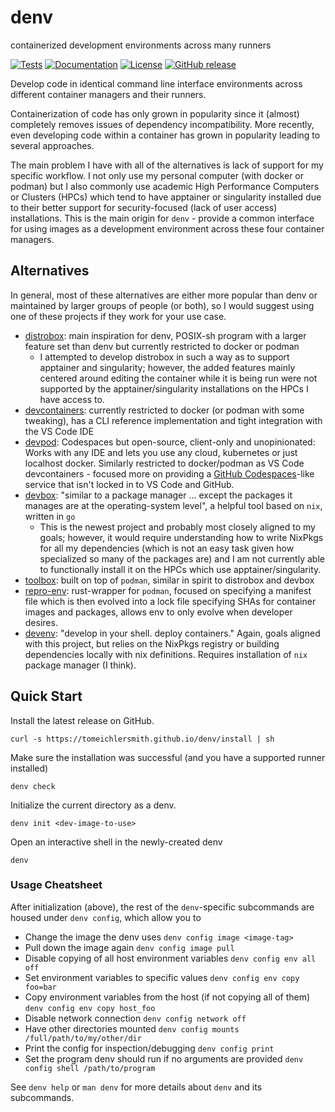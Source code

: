 # denv
containerized development environments across many runners

[![Tests](https://github.com/tomeichlersmith/denv/actions/workflows/test.yml/badge.svg)](https://github.com/tomeichlersmith/denv/actions/workflows/test.yml)
[![Documentation](https://github.com/tomeichlersmith/denv/actions/workflows/mdbook.yml/badge.svg)](https://tomeichlersmith.github.io/denv/)
[![License](https://img.shields.io/github/license/tomeichlersmith/denv)](https://github.com/tomeichlersmith/denv/blob/main/LICENSE)
[![GitHub release](https://img.shields.io/github/v/release/tomeichlersmith/denv)](https://github.com/tomeichlersmith/denv/releases)


Develop code in identical command line interface environments across different container managers and their runners.

Containerization of code has only grown in popularity since it (almost) completely removes issues of dependency incompatibility.
More recently, even developing code within a container has grown in popularity leading to several approaches.

The main problem I have with all of the alternatives is lack of support for my specific workflow.
I not only use my personal computer (with docker or podman) but I also commonly use academic
High Performance Computers or Clusters (HPCs) which tend to have apptainer or singularity installed
due to their better support for security-focused (lack of user access) installations.
This is the main origin for `denv` - provide a common interface for using images as
a development environment across these four container managers.

## Alternatives
In general, most of these alternatives are either more popular than denv or maintained 
by larger groups of people (or both), so I would suggest using one of these projects if
they work for your use case.

- [distrobox](https://github.com/89luca89/distrobox): main inspiration for denv, POSIX-sh program with a larger feature set than denv but currently restricted to docker or podman
  - I attempted to develop distrobox in such a way as to support apptainer and singularity; however, the added features mainly centered around editing the container while it is being run were not supported by the apptainer/singularity installations on the HPCs I have access to.
- [devcontainers](https://github.com/devcontainers): currently restricted to docker (or podman with some tweaking), has a CLI reference implementation and tight integration with the VS Code IDE
- [devpod](https://github.com/loft-sh/devpod): Codespaces but open-source, client-only and unopinionated: Works with any IDE and lets you use any cloud, kubernetes or just localhost docker. Similarly restricted to docker/podman as VS Code devcontainers - focused more on providing a [GitHub Codespaces](https://github.com/features/codespaces)-like service that isn't locked in to VS Code and GitHub.
- [devbox](https://github.com/jetpack-io/devbox): "similar to a package manager ... except the packages it manages are at the operating-system level", a helpful tool based on `nix`, written in `go`
  - This is the newest project and probably most closely aligned to my goals; however, it would require understanding how to write NixPkgs for all my dependencies (which is not an easy task given how specialized so many of the packages are) and I am not currently able to functionally install it on the HPCs which use apptainer/singularity.
- [toolbox](https://github.com/containers/toolbox): built on top of `podman`, similar in spirit to distrobox and devbox
- [repro-env](https://github.com/kpcyrd/repro-env): rust-wrapper for `podman`, focused on specifying a manifest file which is then evolved into a lock file specifying SHAs for container images and packages, allows env to only evolve when developer desires.
- [devenv](https://devenv.sh/): "develop in your shell. deploy containers." Again, goals aligned with this project, but relies on the NixPkgs registry or building dependencies locally with nix definitions. Requires installation of `nix` package manager (I think).

## Quick Start
Install the latest release on GitHub.
```
curl -s https://tomeichlersmith.github.io/denv/install | sh
```
Make sure the installation was successful (and you have a supported runner installed)
```
denv check
```
Initialize the current directory as a denv.
```
denv init <dev-image-to-use>
```
Open an interactive shell in the newly-created denv
```
denv
```

### Usage Cheatsheet
After initialization (above), the rest of the `denv`-specific subcommands are housed under `denv config`,
which allow you to
- Change the image the denv uses `denv config image <image-tag>`
- Pull down the image again `denv config image pull`
- Disable copying of all host environment variables `denv config env all off`
- Set environment variables to specific values `denv config env copy foo=bar`
- Copy environment variables from the host (if not copying all of them) `denv config env copy host_foo`
- Disable network connection `denv config network off`
- Have other directories mounted `denv config mounts /full/path/to/my/other/dir`
- Print the config for inspection/debugging `denv config print`
- Set the program denv should run if no arguments are provided `denv config shell /path/to/program`

See `denv help` or `man denv` for more details about `denv` and its subcommands.
